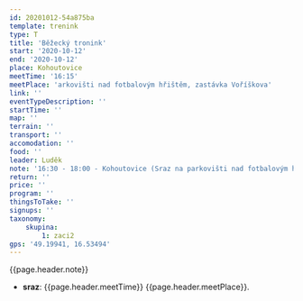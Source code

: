 ```yaml
---
id: 20201012-54a875ba
template: trenink
type: T
title: 'Běžecký tronink'
start: '2020-10-12'
end: '2020-10-12'
place: Kohoutovice
meetTime: '16:15'
meetPlace: 'arkovišti nad fotbalovým hřištěm, zastávka Voříškova'
link: ''
eventTypeDescription: ''
startTime: ''
map: ''
terrain: ''
transport: ''
accomodation: ''
food: ''
leader: Luděk
note: '16:30 - 18:00 - Kohoutovice (Sraz na parkovišti nad fotbalovým hřištěm, zastávka Voříškova) - https://en.mapy.cz/s/jusetapave'
return: ''
price: ''
program: ''
thingsToTake: ''
signups: ''
taxonomy:
    skupina:
        1: zaci2
gps: '49.19941, 16.53494'
---
```


{{page.header.note}}
* **sraz**: {{page.header.meetTime}} {{page.header.meetPlace}}.
